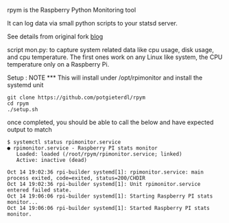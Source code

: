 rpym is the Raspberry Python Monitoring tool

It can log data via small python scripts to your statsd server.

See details from original fork [blog](http://blog.abarbanell.de/raspberry/2015/07/18/Raspberry-Pi-Monitoring-With-Statsd/)

script mon.py: to capture system related data like cpu usage, disk usage, and cpu temperature. The first ones work on any Linux like system, the CPU temperature only on a Raspberry Pi.

Setup : NOTE *** This will install under /opt/rpimonitor and install the systemd unit
```
git clone https://github.com/potgieterdl/rpym
cd rpym
./setup.sh
```
once completed, you should be able to call the below and have expected output to match
```
$ systemctl status rpimonitor.service
● rpimonitor.service - Raspberry PI stats monitor
   Loaded: loaded (/root/rpym/rpimonitor.service; linked)
   Active: inactive (dead)

Oct 14 19:02:36 rpi-builder systemd[1]: rpimonitor.service: main process exited, code=exited, status=200/CHDIR
Oct 14 19:02:36 rpi-builder systemd[1]: Unit rpimonitor.service entered failed state.
Oct 14 19:06:06 rpi-builder systemd[1]: Starting Raspberry PI stats monitor...
Oct 14 19:06:06 rpi-builder systemd[1]: Started Raspberry PI stats monitor.

```



